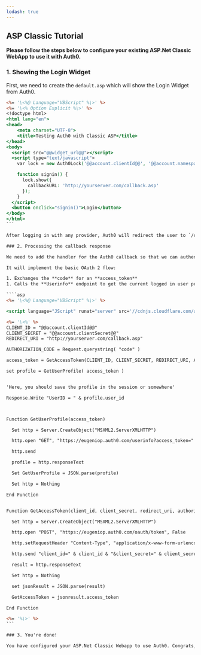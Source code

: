 ```yaml
---
lodash: true
---
```


## ASP Classic Tutorial

**Please follow the steps below to configure your existing ASP.Net Classic WebApp to use it with Auth0.**

### 1. Showing the Login Widget

First, we need to create the `default.asp` which will show the Login Widget from Auth0.

````asp
<%= '\<%@ Language="VBScript" %\>' %>
<%= '\<% Option Explicit %\>' %>
<!doctype html>
<html lang="en">
<head>
    <meta charset="UTF-8">
    <title>Testing Auth0 with Classic ASP</title>
</head>
<body>
  <script src="@@widget_url@@"></script>
  <script type="text/javascript">
    var lock = new Auth0Lock('@@account.clientId@@', '@@account.namespace@@');

    function signin() {
      lock.show({
        callbackURL: 'http://yourserver.com/callback.asp'
      });
    }
  </script>
  <button onclick="signin()">Login</button>
</body>
</html>
```

After logging in with any provider, Auth0 will redirect the user to `/callback.asp`.

### 2. Processing the callback response

We need to add the handler for the Auth0 callback so that we can authenticate the user and get his information. For that, we'll create the `callback.asp` file.

It will implement the basic OAuth 2 flow:

1. Exchanges the **code** for an **access_token**
1. Calls the **Userinfo** endpoint to get the current logged in user profile using the access_token as credentials.

````asp
<%= '\<%@ Language="VBScript" %\>' %>

<script language="JScript" runat="server" src='//cdnjs.cloudflare.com/ajax/libs/json2/20130526/json2.js'></script>

<%= '\<%' %>
CLIENT_ID = "@@account.clientId@@"
CLIENT_SECRET = "@@account.clientSecret@@"
REDIRECT_URI = "http://yourserver.com/callback.asp"

AUTHORIZATION_CODE = Request.querystring( "code" )

access_token = GetAccessToken(CLIENT_ID, CLIENT_SECRET, REDIRECT_URI, AUTHORIZATION_CODE)

set profile = GetUserProfile( access_token )


'Here, you should save the profile in the session or somewhere'

Response.Write "UserID = " & profile.user_id



Function GetUserProfile(access_token)

  Set http = Server.CreateObject("MSXML2.ServerXMLHTTP")

  http.open "GET", "https://eugeniop.auth0.com/userinfo?access_token=" & access_token, False

  http.send

  profile = http.responseText

  Set GetUserProfile = JSON.parse(profile)

  Set http = Nothing

End Function


Function GetAccessToken(client_id, client_secret, redirect_uri, authorization_code)

  Set http = Server.CreateObject("MSXML2.ServerXMLHTTP")

  http.open "POST", "https://eugeniop.auth0.com/oauth/token", False

  http.setRequestHeader "Content-Type", "application/x-www-form-urlencoded"

  http.send "client_id=" & client_id & "&client_secret=" & client_secret & "&redirect_uri=" & server.UrlEncode(redirect_uri) & "&code=" & authorization_code & "&grant_type=authorization_code"

  result = http.responseText

  Set http = Nothing

  set jsonResult = JSON.parse(result)

  GetAccessToken = jsonresult.access_token

End Function

<%= '%\>' %>
```

### 3. You're done!

You have configured your ASP.Net Classic Webapp to use Auth0. Congrats, you're awesome!
